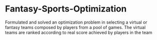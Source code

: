 # Fantasy-Sports-Optimization
Formulated and solved an optimization problem in selecting a virtual or fantasy teams composed by players from a pool of games. The virtual teams are ranked according to real score achieved by players in the team
